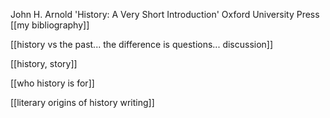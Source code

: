 John H. Arnold 'History: A Very Short Introduction' Oxford University Press
[[my bibliography]]



[[history vs the past... the difference is questions... discussion]]

[[history, story]]

[[who history is for]]

[[literary origins of history writing]]

